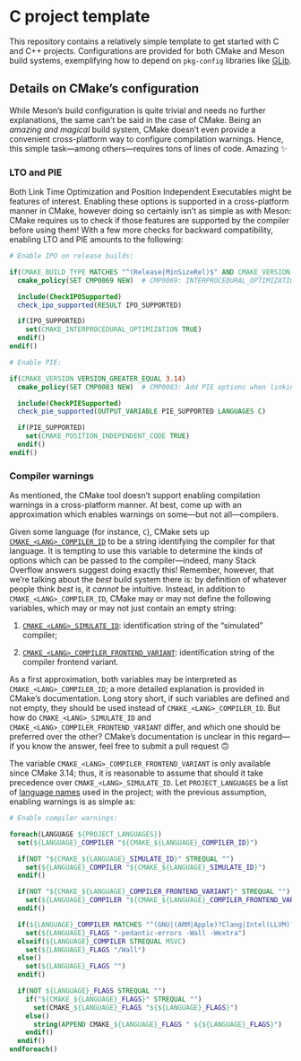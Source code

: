 # C project template #

This repository contains a relatively simple template to get started with C and C++ projects.
Configurations are provided for both CMake and Meson build systems, exemplifying how to depend on
`pkg-config` libraries like [GLib](https://developer.gnome.org/glib/stable/).

## Details on CMake’s configuration ##

While Meson’s build configuration is quite trivial and needs no further explanations, the same can’t
be said in the case of CMake. Being an _amazing and magical_ build system, CMake doesn’t even
provide a convenient cross-platform way to configure compilation warnings. Hence, this simple
task—among others—requires tons of lines of code. Amazing ✨

### LTO and PIE ###

Both Link Time Optimization and Position Independent Executables might be features of interest.
Enabling these options is supported in a cross-platform manner in CMake, however doing so certainly
isn’t as simple as with Meson: CMake requires us to check if those features are supported by the
compiler before using them! With a few more checks for backward compatibility, enabling LTO and PIE
amounts to the following:

```CMake
# Enable IPO on release builds:

if(CMAKE_BUILD_TYPE MATCHES "^(Release|MinSizeRel)$" AND CMAKE_VERSION VERSION_GREATER_EQUAL 3.9)
  cmake_policy(SET CMP0069 NEW)  # CMP0069: INTERPROCEDURAL_OPTIMIZATION is enforced when enabled

  include(CheckIPOSupported)
  check_ipo_supported(RESULT IPO_SUPPORTED)

  if(IPO_SUPPORTED)
    set(CMAKE_INTERPROCEDURAL_OPTIMIZATION TRUE)
  endif()
endif()

# Enable PIE:

if(CMAKE_VERSION VERSION_GREATER_EQUAL 3.14)
  cmake_policy(SET CMP0083 NEW)  # CMP0083: Add PIE options when linking executable

  include(CheckPIESupported)
  check_pie_supported(OUTPUT_VARIABLE PIE_SUPPORTED LANGUAGES C)

  if(PIE_SUPPORTED)
    set(CMAKE_POSITION_INDEPENDENT_CODE TRUE)
  endif()
endif()
```

### Compiler warnings ###

As mentioned, the CMake tool doesn’t support enabling compilation warnings in a cross-platform
manner. At best, come up with an approximation which enables warnings on some—but not all—compilers.

Given some language (for instance, `C`), CMake sets up
[`CMAKE_<LANG>_COMPILER_ID`](https://cmake.org/cmake/help/latest/variable/CMAKE_LANG_COMPILER_ID.html)
to be a string identifying the compiler for that language. It is tempting to use this variable to
determine the kinds of options which can be passed to the compiler—indeed, many Stack Overflow
answers suggest doing exactly this! Remember, however, that we’re talking about the _best_ build
system there is: by definition of whatever people think _best_ is, it _cannot_ be intuitive.
Instead, in addition to `CMAKE_<LANG>_COMPILER_ID`, CMake may or may not define the following
variables, which may or may not just contain an empty string:

 1. [`CMAKE_<LANG>_SIMULATE_ID`](https://cmake.org/cmake/help/latest/variable/CMAKE_LANG_SIMULATE_ID.html):
    identification string of the “simulated” compiler;

 2. [`CMAKE_<LANG>_COMPILER_FRONTEND_VARIANT`](https://cmake.org/cmake/help/latest/variable/CMAKE_LANG_COMPILER_FRONTEND_VARIANT.html):
    identification string of the compiler frontend variant.

As a first approximation, both variables may be interpreted as `CMAKE_<LANG>_COMPILER_ID`; a more
detailed explanation is provided in CMake’s documentation. Long story short, if such variables are
defined and not empty, they should be used instead of `CMAKE_<LANG>_COMPILER_ID`. But how do
`CMAKE_<LANG>_SIMULATE_ID` and `CMAKE_<LANG>_COMPILER_FRONTEND_VARIANT` differ, and which one should
be preferred over the other? CMake’s documentation is unclear in this regard—if you know the answer,
feel free to submit a pull request 🙃

The variable `CMAKE_<LANG>_COMPILER_FRONTEND_VARIANT` is only available since CMake 3.14; thus, it
is reasonable to assume that should it take precedence over `CMAKE_<LANG>_SIMULATE_ID`. Let
`PROJECT_LANGUAGES` be a list of
[language names](https://cmake.org/cmake/help/latest/command/project.html#options) used in the
project; with the previous assumption, enabling warnings is as simple as:

```CMake
# Enable compiler warnings:

foreach(LANGUAGE ${PROJECT_LANGUAGES})
  set(${LANGUAGE}_COMPILER "${CMAKE_${LANGUAGE}_COMPILER_ID}")

  if(NOT "${CMAKE_${LANGUAGE}_SIMULATE_ID}" STREQUAL "")
    set(${LANGUAGE}_COMPILER "${CMAKE_${LANGUAGE}_SIMULATE_ID}")
  endif()

  if(NOT "${CMAKE_${LANGUAGE}_COMPILER_FRONTEND_VARIANT}" STREQUAL "")
    set(${LANGUAGE}_COMPILER "${CMAKE_${LANGUAGE}_COMPILER_FRONTEND_VARIANT}")
  endif()

  if(${LANGUAGE}_COMPILER MATCHES "^(GNU|(ARM|Apple)?Clang|Intel(LLVM)?)$")
    set(${LANGUAGE}_FLAGS "-pedantic-errors -Wall -Wextra")
  elseif(${LANGUAGE}_COMPILER STREQUAL MSVC)
    set(${LANGUAGE}_FLAGS "/Wall")
  else()
    set(${LANGUAGE}_FLAGS "")
  endif()

  if(NOT ${LANGUAGE}_FLAGS STREQUAL "")
    if("${CMAKE_${LANGUAGE}_FLAGS}" STREQUAL "")
      set(CMAKE_${LANGUAGE}_FLAGS "${${LANGUAGE}_FLAGS}")
    else()
      string(APPEND CMAKE_${LANGUAGE}_FLAGS " ${${LANGUAGE}_FLAGS}")
    endif()
  endif()
endforeach()
```
